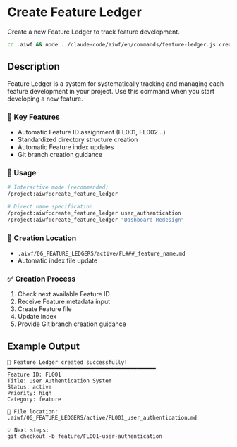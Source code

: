 # Create Feature Ledger

Create a new Feature Ledger to track feature development.

```bash
cd .aiwf && node ../claude-code/aiwf/en/commands/feature-ledger.js create "$@"
```

## Description

Feature Ledger is a system for systematically tracking and managing each feature development in your project. Use this command when you start developing a new feature.

### 🎯 Key Features
- Automatic Feature ID assignment (FL001, FL002...)
- Standardized directory structure creation
- Automatic Feature index updates
- Git branch creation guidance

### 📝 Usage
```bash
# Interactive mode (recommended)
/project:aiwf:create_feature_ledger

# Direct name specification
/project:aiwf:create_feature_ledger user_authentication
/project:aiwf:create_feature_ledger "Dashboard Redesign"
```

### 📂 Creation Location
- `.aiwf/06_FEATURE_LEDGERS/active/FL###_feature_name.md`
- Automatic index file update

### ✅ Creation Process
1. Check next available Feature ID
2. Receive Feature metadata input
3. Create Feature file
4. Update index
5. Provide Git branch creation guidance

## Example Output
```
🎯 Feature Ledger created successfully!
━━━━━━━━━━━━━━━━━━━━━━━━━━━━━━━━━━━━━━━━━━━━━━━
Feature ID: FL001
Title: User Authentication System
Status: active
Priority: high
Category: feature

📁 File location: .aiwf/06_FEATURE_LEDGERS/active/FL001_user_authentication.md

💡 Next steps:
git checkout -b feature/FL001-user-authentication
```